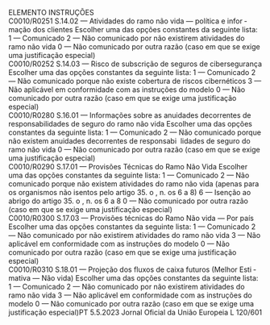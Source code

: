  
ELEMENTO  INSTRUÇÕES  
C0010/R0251  S.14.02 — Atividades do ramo 
não vida — política e infor ­
mação dos clientes  Escolher uma das opções constantes da seguinte lista: 
1 — Comunicado 
2 — Não comunicado por não existirem atividades do ramo não vida 
0 — Não comunicado por outra razão (caso em que se exige uma justificação 
especial)  
C0010/R0252  S.14.03 — Risco de subscrição 
de seguros de cibersegurança  Escolher uma das opções constantes da seguinte lista: 
1 — Comunicado 
2 — Não comunicado porque não existe cobertura de riscos cibernéticos 
3 — Não aplicável em conformidade com as instruções do modelo 
0 — Não comunicado por outra razão (caso em que se exige uma justificação 
especial)  
C0010/R0280  S.16.01 — Informações sobre 
as anuidades decorrentes de 
responsabilidades de seguro do 
ramo não vida  Escolher uma das opções constantes da seguinte lista: 
1 — Comunicado 
2 — Não comunicado porque não existem anuidades decorrentes de responsabi ­
lidades de seguro do ramo não vida 
0 — Não comunicado por outra razão (caso em que se exige uma justificação 
especial)  
C0010/R0290  S.17.01 — Provisões Técnicas 
do Ramo Não Vida  Escolher uma das opções constantes da seguinte lista: 
1 — Comunicado 
2 — Não comunicado porque não existem atividades do ramo não vida (apenas 
para os organismos não isentos pelo artigo 35.  o , n.  os 6 a 8) 
6 — Isenção ao abrigo do artigo 35.  o , n.  os 6 a 8 
0 — Não comunicado por outra razão (caso em que se exige uma justificação 
especial)  
C0010/R0300  S.17.03 — Provisões técnicas 
do Ramo Não vida — Por país  Escolher uma das opções constantes da seguinte lista: 
1 — Comunicado 
2 — Não comunicado por não existirem atividades do ramo não vida 
3 — Não aplicável em conformidade com as instruções do modelo 
0 — Não comunicado por outra razão (caso em que se exige uma justificação 
especial)  
C0010/R0310  S.18.01 — Projeção dos fluxos 
de caixa futuros (Melhor Esti ­
mativa — Não vida)  Escolher uma das opções constantes da seguinte lista: 
1 — Comunicado 
2 — Não comunicado por não existirem atividades do ramo não vida 
3 — Não aplicável em conformidade com as instruções do modelo 
0 — Não comunicado por outra razão (caso em que se exige uma justificação 
especial)PT  5.5.2023 Jornal Oficial da União Europeia L 120/601